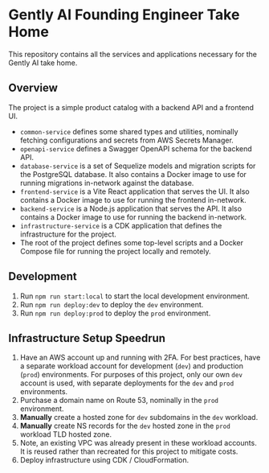 # Gently AI Founding Engineer Take Home

This repository contains all the services and applications necessary for the Gently AI take home.

## Overview

The project is a simple product catalog with a backend API and a frontend UI.

- `common-service` defines some shared types and utilities, nominally fetching configurations and secrets from AWS Secrets Manager.
- `openapi-service` defines a Swagger OpenAPI schema for the backend API.
- `database-service` is a set of Sequelize models and migration scripts for the PostgreSQL database. It also contains a Docker image to use for running migrations in-network against the database.
- `frontend-service` is a Vite React application that serves the UI. It also contains a Docker image to use for running the frontend in-network.
- `backend-service` is a Node.js application that serves the API. It also contains a Docker image to use for running the backend in-network.
- `infrastructure-service` is a CDK application that defines the infrastructure for the project.
- The root of the project defines some top-level scripts and a Docker Compose file for running the project locally and remotely.

## Development

1. Run `npm run start:local` to start the local development environment.
2. Run `npm run deploy:dev` to deploy the `dev` environment.
3. Run `npm run deploy:prod` to deploy the `prod` environment.

## Infrastructure Setup Speedrun

1. Have an AWS account up and running with 2FA. For best practices, have a separate workload account for development (`dev`) and production (`prod`) environments. For purposes of this project, only our own `dev` account is used, with separate deployments for the `dev` and `prod` environments.
2. Purchase a domain name on Route 53, nominally in the `prod` environment.
3. **Manually** create a hosted zone for `dev` subdomains in the `dev` workload.
4. **Manually** create NS records for the `dev` hosted zone in the `prod` workload TLD hosted zone.
5. Note, an existing VPC was already present in these workload accounts. It is reused rather than recreated for this project to mitigate costs.
6. Deploy infrastructure using CDK / CloudFormation.

